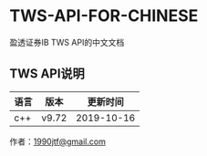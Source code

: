# TWS-API-FOR-CHINESE
盈透证券IB TWS API的中文文档

## TWS API说明   

语言|版本|更新时间   
---|---|---| 
c++|v9.72|2019-10-16  

作者：1990jtf@gmail.com


